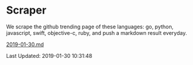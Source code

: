 # Scraper

We scrape the github trending page of these languages: go, python, javascript, swift, objective-c, ruby, and push a markdown result everyday.

[2019-01-30.md](https://github.com/henson/Scraper/blob/master/2019-01-30.md)

Last Updated: 2019-01-30 10:31:48